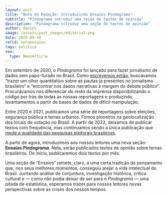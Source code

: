 ```yaml
---
layout: post
title: "Nota da Redação: Introduzindo Ensaios Pindograma"
subtitle: "Pindograma introduz uma seção de textos de opinião"
description: "Pindograma introduz uma seção de textos de opinião"
author: daniel
image: /assets/post_images/editorial.png
date: 2025-09-20
refid: notaensaios
tags: politica
seo:
  type: NewsArticle
---
```


Em setembro de 2020, o *Pindograma* foi lançado para fazer jornalismo de dados
sem papo-furado no Brasil. Como [escrevemos
então](/about/), buscávamos “trazer um olhar
quantitativo sobre as pautas já presentes no jornalismo brasileiro” e
“encontrar nos dados narrativas à margem do debate público”. Procurávamos nos
diferenciar do resto da imprensa disponibilizando o código por trás de todas as
nossas reportagens e produzindo levantamentos a partir de bases de dados de
difícil manipulação.

Entre 2020 e 2021, publicamos uma série de reportagens sobre eleições,
segurança pública e temas urbanos. Fomos pioneiros na geolocalização dos locais
de votação no Brasil. A partir de 2022, deixamos de publicar textos com
frequência, mas continuamos sendo a única publicação que [mede a qualidade das
pesquisas eleitorais brasileiras](/ranking.html).

A partir de agora, introduzimos aos nossos leitores uma nova seção: **Ensaios
*Pindograma***. Nela, serão publicados textos de opinião sobre temas
brasileiros. De início, publicaremos dois textos por mês.

Uma seção de “Ensaios” remete, claro, a uma certa tradição de pensamento que,
nos seus melhores momentos, conseguiu arejar a vida intelectual do Brasil.
Juntando análise de conjuntura, investigação histórica, crítica cultural e
— como não podia deixar de ser para o *Pindograma* — uma pitada de estatística,
esperamos trazer para nossos leitores novas perspectivas sobre as crises dos
nossos tempos.

